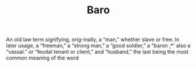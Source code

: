 ---
title: Baro
letter: B
permalink: "/definitions/baro.html"
body: An old law term signlfying, orig-inally, a “man,” whether slave or free. In
  later usage, a “freeman,” a “strong man,” a “good soldier,” a "baron ;*’ also a
  “vassal.” or “feudal tenant or client,” and “husband,” the last being the most common
  meaning of the word
published_at: '2018-07-07'
source: Black's Law Dictionary
layout: post
---